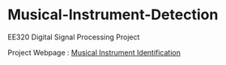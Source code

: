 # Musical-Instrument-Detection

EE320 Digital Signal Processing Project

Project Webpage : [Musical Instrument Identification](https://k-priyadarshi.github.io/DSP-Project/)
